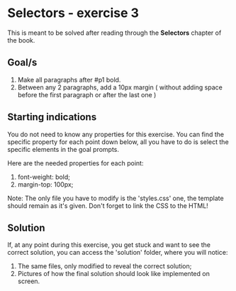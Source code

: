 # Selectors - exercise 3

This is meant to be solved after reading through the **Selectors** chapter of the book.

## Goal/s
1. Make all paragraphs after #p1 bold.
2. Between any 2 paragraphs, add a 10px margin ( without adding space before the first paragraph or after the last one )

## Starting indications 
You do not need to know any properties for this exercise. You can find the specific property for each point down below, all you have to do is select the specific elements in the goal prompts.

Here are the needed properties for each point:
1. font-weight: bold;
2. margin-top:  100px;

Note: The only file you have to modify is the 'styles.css' one, the template should remain as it's given.
Don't forget to link the CSS to the HTML!

## Solution
If, at any point during this exercise, you get stuck and want to see the correct solution, you can access the 'solution' folder, where you will notice:
1. The same files, only modified to reveal the correct solution;
2. Pictures of how the final solution should look like implemented on screen.  

